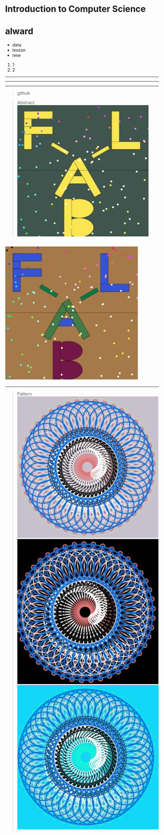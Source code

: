 # Introduction to Computer Science
# **alward**
* data
* lesson
* new 
1. 1
2. 2
---
***
____
>github

>Abstract
![](photo/photo4.jpg)

![](photo/photo5.jpg)
---
***
>Pattern
![](photo/photo1.jpg)
![](photo/photo2.jpg)
![](photo/photo3.jpg)
